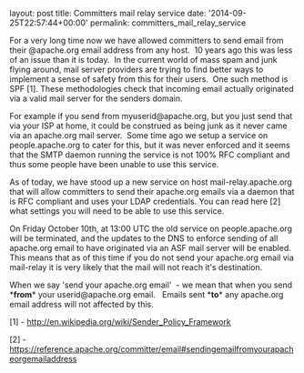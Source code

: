 
layout: post
title: Committers mail relay service
date: '2014-09-25T22:57:44+00:00'
permalink: committers_mail_relay_service

<p>For a very long time now we have allowed committers to send email from their @apache.org email address from any host. &nbsp;10 years ago this was less of an issue than it is today. &nbsp;In the current world of mass spam and junk flying around, mail server providers are trying to find better ways to implement a sense of safety from this for their users. &nbsp;One such method is SPF [1]. These methodologies check that incoming email actually originated via a valid mail server for the senders domain.&nbsp;</p> 
  <p>For example if you send from myuserid@apache.org, but you just send that via your ISP at home, it could be construed as being junk as it never came via an apache.org mail server. &nbsp;Some time ago we setup a service on people.apache.org to cater for this, but it was never enforced and it seems that the SMTP daemon running the service is not 100% RFC compliant and thus some people have been unable to use this service.</p> 
  <p>As of today, we have stood up a new service on host mail-relay.apache.org that will allow committers to send their apache.org emails via a daemon that is RFC compliant and uses your LDAP credentials. You can read here [2] what settings you will need to be able to use this service.&nbsp;</p> 
  <p>On Friday October 10th, at 13:00 UTC the old service on people.apache.org will be terminated, and the updates to the DNS to enforce sending of all apache.org email to have originated via an ASF mail server will be enabled. This means that as of this time if you do not send your apache.org email via mail-relay it is very likely that the mail will not reach it's destination. &nbsp;</p> 
  <p>When we say 'send your apache.org email' &nbsp;- we mean that when you send *<b>from</b>* your userid@apache.org email. &nbsp; Emails sent *<b>to</b>* any apache.org email address will not affected by this.&nbsp;</p> 
  <p> </p> 
  <p>[1] - <a href="http://en.wikipedia.org/wiki/Sender_Policy_Framework" title="http://en.wikipedia.org/wiki/Sender_Policy_Framework">http://en.wikipedia.org/wiki/Sender_Policy_Framework</a></p> 
  <p>[2] - <a href="https://reference.apache.org/committer/email#sendingemailfromyourapacheorgemailaddress" title="https://reference.apache.org/committer/email#sendingemailfromyourapacheorgemailaddress">https://reference.apache.org/committer/email#sendingemailfromyourapacheorgemailaddress</a> </p>
